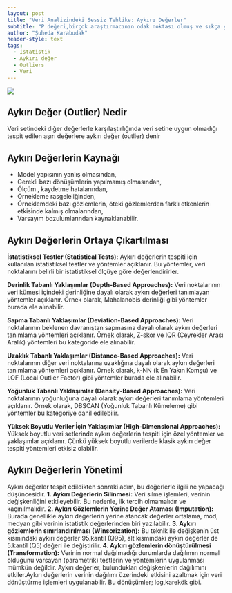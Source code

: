 ```yaml
---
layout: post
title: "Veri Analizindeki Sessiz Tehlike: Aykırı Değerler"
subtitle: "P değeri,birçok araştırmacının odak noktası olmuş ve sıkça yanlış yorumlanmış bir istatistiksel ölçüdür.Bu yazıda,p değerinin ne olduğunu,nasıl hesaplandığını ve en önemlisi nasıl doğru bir şekilde yorumlanması gerektiğini ele alacağım."
author: "Şuheda Karabudak"
header-style: text
tags:
  - İstatistik
  - Aykırı değer
  - Outliers
  - Veri
---
```


![](https://images-wixmp-ed30a86b8c4ca887773594c2.wixmp.com/f/e083609c-093c-4edf-8d4b-5d5f894cc62e/d32xqap-8a19f986-e466-4d1c-a728-09baec2075d5.jpg?token=eyJ0eXAiOiJKV1QiLCJhbGciOiJIUzI1NiJ9.eyJzdWIiOiJ1cm46YXBwOjdlMGQxODg5ODIyNjQzNzNhNWYwZDQxNWVhMGQyNmUwIiwiaXNzIjoidXJuOmFwcDo3ZTBkMTg4OTgyMjY0MzczYTVmMGQ0MTVlYTBkMjZlMCIsIm9iaiI6W1t7InBhdGgiOiJcL2ZcL2UwODM2MDljLTA5M2MtNGVkZi04ZDRiLTVkNWY4OTRjYzYyZVwvZDMyeHFhcC04YTE5Zjk4Ni1lNDY2LTRkMWMtYTcyOC0wOWJhZWMyMDc1ZDUuanBnIn1dXSwiYXVkIjpbInVybjpzZXJ2aWNlOmZpbGUuZG93bmxvYWQiXX0.tkCDiwe-u7ML8iXTIjkYDDO_N5u0gSuTPD-4t2CH0b0)



Aykırı Değer (Outlier) Nedir
--
Veri setindeki diğer değerlerle karşılaştırlığında veri setine uygun olmadığı tespit edilen aşırı değerlere aykırı değer (outlier) denir


Aykırı Değerlerin Kaynağı
--
- Model yapısının yanlış olmasından,
- Gerekli bazı dönüşümlerin yapılmamış olmasından,
- Ölçüm , kaydetme hatalarından,
- Örnekleme rasgeleliğinden,
- Örneklemdeki bazı gözlemlerin, öteki gözlemlerden farklı etkenlerin etkisinde kalmış olmalarından,
- Varsayım bozulumlarından kaynaklanabilir.

Aykırı Değerlerin Ortaya Çıkartılması
--
**İstatistiksel Testler (Statistical Tests):** Aykırı değerlerin tespiti için kullanılan istatistiksel testler ve yöntemler açıklanır. Bu yöntemler, veri noktalarını belirli bir istatistiksel ölçüye göre değerlendirirler.

**Derinlik Tabanlı Yaklaşımlar (Depth-Based Approaches):** Veri noktalarının veri kümesi içindeki derinliğine dayalı olarak aykırı değerleri tanımlayan yöntemler açıklanır. Örnek olarak, Mahalanobis derinliği gibi yöntemler burada ele alınabilir.

**Sapma Tabanlı Yaklaşımlar (Deviation-Based Approaches):** Veri noktalarının beklenen davranıştan sapmasına dayalı olarak aykırı değerleri tanımlama yöntemleri açıklanır. Örnek olarak, Z-skor ve IQR (Çeyrekler Arası Aralık) yöntemleri bu kategoride ele alınabilir.

**Uzaklık Tabanlı Yaklaşımlar (Distance-Based Approaches):** Veri noktalarının diğer veri noktalarına uzaklığına dayalı olarak aykırı değerleri tanımlama yöntemleri açıklanır. Örnek olarak, k-NN (k En Yakın Komşu) ve LOF (Local Outlier Factor) gibi yöntemler burada ele alınabilir.

**Yoğunluk Tabanlı Yaklaşımlar (Density-Based Approaches):** Veri noktalarının yoğunluğuna dayalı olarak aykırı değerleri tanımlama yöntemleri açıklanır. Örnek olarak, DBSCAN (Yoğunluk Tabanlı Kümeleme) gibi yöntemler bu kategoriye dahil edilebilir.

**Yüksek Boyutlu Veriler İçin Yaklaşımlar (High-Dimensional Approaches):** Yüksek boyutlu veri setlerinde aykırı değerlerin tespiti için özel yöntemler ve yaklaşımlar açıklanır. Çünkü yüksek boyutlu verilerde klasik aykırı değer tespiti yöntemleri etkisiz olabilir.

Aykırı Değerlerin Yönetimİ
--
Aykırı değerler tespit edildikten sonraki adım, bu değerlerle ilgili ne yapacağı düşüncesidir.
**1. Aykırı Değerlerin Silinmesi:** Veri silme işlemleri, verinin değişkenliğini etkileyebilir. Bu nedenle, ilk tercih olmamalıdır ve kaçınılmalıdır.
**2. Aykırı Gözlemlerin Yerine Değer Ataması (Imputation):** Burada genellikle aykırı değerlerin yerine atancak değerler ortalama, mod, medyan gibi verinin istatistik değerlerinden biri yazılabilir.
**3. Aykırı gözlemlerin sınırlandırılması (Winsorization):** Bu teknik ile değişkenin üst kısmındaki aykırı değerler 95.kantil (Q95), alt kısmındaki aykırı değerler de 5.kantil (Q5) değeri ile değiştirilir.
**4. Aykırı gözlemlerin dönüştürülmesi (Transformation):** Verinin normal dağılmadığı durumlarda dağılımın normal olduğunu varsayan (parametrik) testlerin ve yöntemlerin uygulanması mümkün değildir. Aykırı değerler, bulundukları değişkenlerin dağılımını etkiler.Aykırı değerlerin verinin dağılımı üzerindeki etkisini azaltmak için veri dönüştürme işlemleri uygulanabilir. Bu dönüşümler; log,karekök gibi.
